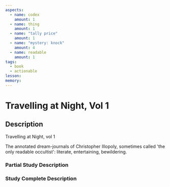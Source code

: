 ```yaml
---
aspects:
  - name: codex
    amount: 1
  - name: thing
    amount: 1
  - name: "tally price"
    amount: 1
  - name: "mystery: knock"
    amount: 4
  - name: readable
    amount: 1
tags:
  - book
  - actionable
lesson: 
memory: 
---
```


# Travelling at Night, Vol 1

## Description
Travelling at Night, vol 1

The annotated dream-journals of Christopher Illopoly, sometimes called 'the only readable occultist': literate, entertaining, bewildering.
### Partial Study Description

### Study Complete Description
